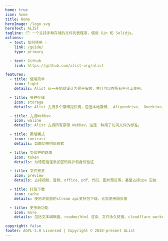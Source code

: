 ```yaml
---
home: true
icon: home
title: Home
heroImage: /logo.svg
heroText: ALIST
tagline: 🗂️ 一个支持多种存储的文件列表程序，使用 Gin 和 Solidjs。
actions:
  - text: 如何使用 💡
    link: /guide/
    type: primary

  - text: Github
    link: https://github.com/alist-org/alist

features:
  - title: 使用简单
    icon: light
    details: Alist 从一开始就设计为易于安装，并且可以在所有平台上使用。

  - title: 多种存储
    icon: storage
    details: Alist 支持多个存储提供商，包括本地存储、 Aliyundrive、 Onedrive、 Google Drive 等，且易于拓展。

  - title: 支持WebDav
    icon: waline
    details: Alist 支持所有存储 WebDav，这是一种用于访问文件的标准。

  - title: 黑暗模式
    icon: contrast
    details: 自由切换明暗模式

  - title: 受保护的路由
    icon: token
    details: 为特定路径添加密码保护和身份验证

  - title: 文件预览
    icon: preview
    details: 支持视频、音频、office、pdf、代码、图片预览等，甚至支持ipa 安装

  - title: 打包下载
    icon: cache
    details: 使用浏览器的stream api支持包下载，无需使用服务器

  - title: 更多新功能
    icon: more
    details: 包括文本编辑器、readme/html 渲染、文件永久链接、cloudflare worker 代理等

copyright: false
footer: AGPL-3.0 Licensed | Copyright © 2020-present AList
---
```


